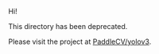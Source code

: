 
Hi!

This directory has been deprecated.

Please visit the project at [PaddleCV/yolov3](../../../PaddleCV/yolov3).
